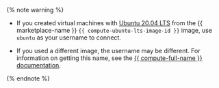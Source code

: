 {% note warning %}

* If you created virtual machines with [Ubuntu 20.04 LTS](/marketplace/products/yc/ubuntu-20-04-lts) from the {{ marketplace-name }} `{{ compute-ubuntu-lts-image-id }}` image, use `ubuntu` as your username to connect.


* If you used a different image, the username may be different. For information on getting this name, see the [{{ compute-full-name }} documentation](../../../compute/concepts/vm-metadata.md#keys-processed-in-public-images).


{% endnote %}